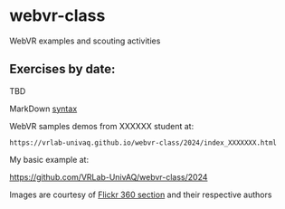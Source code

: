 # webvr-class
WebVR examples and scouting activities

## Exercises by date:

TBD
    
MarkDown [syntax](https://help.github.com/en/articles/basic-writing-and-formatting-syntax)

WebVR samples demos from XXXXXX student at:

    https://vrlab-univaq.github.io/webvr-class/2024/index_XXXXXXX.html

My basic example at:


   https://github.com/VRLab-UnivAQ/webvr-class/2024
   
Images are courtesy of [Flickr 360 section](https://www.flickr.com/photos/tags/360/) and their respective authors

